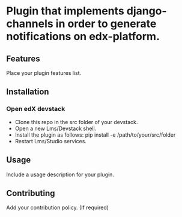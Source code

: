 # Plugin that implements django-channels in order to generate notifications on edx-platform.

## Features

Place your plugin features list.

## Installation

### Open edX devstack

- Clone this repo in the src folder of your devstack.
- Open a new Lms/Devstack shell.
- Install the plugin as follows: pip install -e /path/to/your/src/folder
- Restart Lms/Studio services.

## Usage

Include a usage description for your plugin.

## Contributing

Add your contribution policy. (If required)

